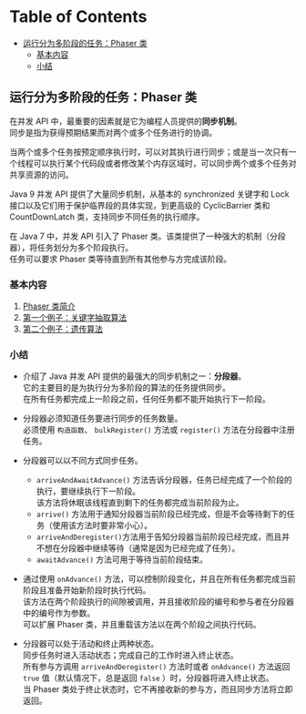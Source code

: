 # Table of Contents

  * [运行分为多阶段的任务：Phaser 类](#运行分为多阶段的任务：phaser-类)
    * [基本内容](#基本内容)
    * [小结](#小结)

## 运行分为多阶段的任务：Phaser 类
在并发 API 中，最重要的因素就是它为编程人员提供的**同步机制**。  
同步是指为获得预期结果而对两个或多个任务进行的协调。  

当两个或多个任务按预定顺序执行时，可以对其执行进行同步；或是当一次只有一个线程可以执行某个代码段或者修改某个内存区域时，可以同步两个或多个任务对共享资源的访问。  

Java 9 并发 API 提供了大量同步机制，从基本的 synchronized 关键字和 Lock 接口以及它们用于保护临界段的具体实现，到更高级的 CyclicBarrier 类和 CountDownLatch 类，支持同步不同任务的执行顺序。  

在 Java 7 中，并发 API 引入了 Phaser 类。该类提供了一种强大的机制（分段器），将任务划分为多个阶段执行。   
任务可以要求 Phaser 类等待直到所有其他参与方完成该阶段。

### 基本内容
1.	[Phaser 类简介](C1Phaser类简介.md)
2.	[第一个例子：关键字抽取算法](C2第一个例子：关键字抽取算法.md)
3.	[第二个例子：遗传算法](C3第二个例子：遗传算法.md)

### 小结
-	介绍了 Java 并发 API 提供的最强大的同步机制之一：**分段器**。  
它的主要目的是为执行分为多阶段的算法的任务提供同步。  
在所有任务都完成上一阶段之前，任何任务都不能开始执行下一阶段。  

-	分段器必须知道任务要进行同步的任务数量。  
必须使用 `构造函数`、 `bulkRegister()` 方法或 `register()` 方法在分段器中注册任务。
-	分段器可以以不同方式同步任务。  
	-	`arriveAndAwaitAdvance()` 方法告诉分段器，任务已经完成了一个阶段的执行，要继续执行下一阶段。  
	该方法将休眠该线程直到剩下的任务都完成当前阶段为止。  
	-	`arrive()` 方法用于通知分段器当前阶段已经完成，但是不会等待剩下的任务（使用该方法时要非常小心）。   
	-	`arriveAndDeregister()`方法用于告知分段器当前阶段已经完成，而且并不想在分段器中继续等待（通常是因为已经完成了任务）。  
	-	`awaitAdvance()` 方法可用于等待当前阶段结束。    
-	通过使用 `onAdvance()` 方法，可以控制阶段变化，并且在所有任务都完成当前阶段且准备开始新阶段时执行代码。  
该方法在两个阶段执行的间隙被调用，并且接收阶段的编号和参与者在分段器中的编号作为参数。  
可以扩展 Phaser 类，并且重载该方法以在两个阶段之间执行代码。  
-	分段器可以处于活动和终止两种状态。  
同步任务时进入活动状态；完成自己的工作时进入终止状态。  
所有参与方调用 `arriveAndDeregister()` 方法时或者 `onAdvance()` 方法返回 `true` 值（默认情况下，总是返回 `false` ）时，分段器将进入终止状态。  
当 Phaser 类处于终止状态时，它不再接收新的参与方，而且同步方法将立即返回。
